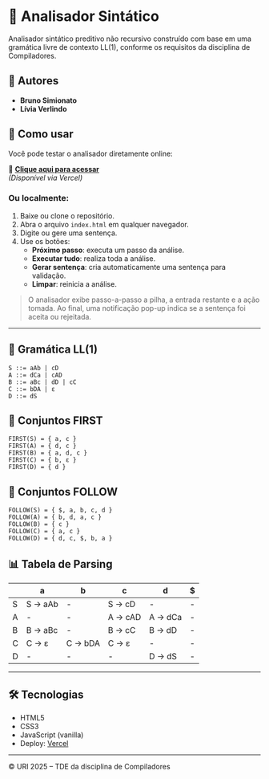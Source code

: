 # 📘 Analisador Sintático

Analisador sintático preditivo não recursivo construído com base em uma gramática livre de contexto LL(1), conforme os requisitos da disciplina de Compiladores.

## 👥 Autores

- **Bruno Simionato**
- **Lívia Verlindo**


## 🧪 Como usar

Você pode testar o analisador diretamente online:

🔗 **[Clique aqui para acessar](https://analisador-sintatico.vercel.app)**  
*(Disponível via Vercel)*

### Ou localmente:
1. Baixe ou clone o repositório.
2. Abra o arquivo `index.html` em qualquer navegador.
3. Digite ou gere uma sentença.
4. Use os botões:
   - **Próximo passo**: executa um passo da análise.
   - **Executar tudo**: realiza toda a análise.
   - **Gerar sentença**: cria automaticamente uma sentença para validação.
   - **Limpar**: reinicia a análise.

> O analisador exibe passo-a-passo a pilha, a entrada restante e a ação tomada. Ao final, uma notificação pop-up indica se a sentença foi aceita ou rejeitada.

---

## 🔣 Gramática LL(1)

```
S ::= aAb | cD
A ::= dCa | cAD
B ::= aBc | dD | cC
C ::= bDA | ε
D ::= dS
```

## 📌 Conjuntos FIRST

```
FIRST(S) = { a, c }
FIRST(A) = { d, c }
FIRST(B) = { a, d, c }
FIRST(C) = { b, ε }
FIRST(D) = { d }
```

## 📌 Conjuntos FOLLOW

```
FOLLOW(S) = { $, a, b, c, d }
FOLLOW(A) = { b, d, a, c }
FOLLOW(B) = { c }
FOLLOW(C) = { a, c }
FOLLOW(D) = { d, c, $, b, a }
```

## 📊 Tabela de Parsing

|     | a         | b        | c         | d         | $ |
|-----|-----------|----------|-----------|-----------|---|
| S   | S → aAb   | -        | S → cD    | -         | - |
| A   | -         | -        | A → cAD   | A → dCa   | - |
| B   | B → aBc   | -        | B → cC    | B → dD    | - |
| C   | C → ε     | C → bDA  | C → ε     | -         | - |
| D   | -         | -        | -         | D → dS    | - |

---

## 🛠️ Tecnologias

- HTML5
- CSS3
- JavaScript (vanilla)
- Deploy: [Vercel](https://vercel.com)

---


© URI 2025 – TDE da disciplina de Compiladores
